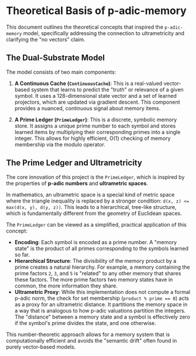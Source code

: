 # Theoretical Basis of p-adic-memory

This document outlines the theoretical concepts that inspired the `p-adic-memory` model, specifically addressing the connection to ultrametricity and clarifying the "no vectors" claim.

## The Dual-Substrate Model

The model consists of two main components:

1.  **A Continuous Cache (`ContinuousCache`)**: This is a real-valued vector-based system that learns to predict the "truth" or relevance of a given symbol. It uses a 128-dimensional state vector and a set of learned projectors, which are updated via gradient descent. This component provides a nuanced, continuous signal about memory items.

2.  **A Prime Ledger (`PrimeLedger`)**: This is a discrete, symbolic memory store. It assigns a unique prime number to each symbol and stores learned items by multiplying their corresponding primes into a single integer. This allows for highly efficient, O(1) checking of memory membership via the modulo operator.

## The Prime Ledger and Ultrametricity

The core innovation of this project is the `PrimeLedger`, which is inspired by the properties of **p-adic numbers** and **ultrametric spaces**.

In mathematics, an ultrametric space is a special kind of metric space where the triangle inequality is replaced by a stronger condition: `d(x, z) <= max(d(x, y), d(y, z))`. This leads to a hierarchical, tree-like structure, which is fundamentally different from the geometry of Euclidean spaces.

The `PrimeLedger` can be viewed as a simplified, practical application of this concept:

-   **Encoding**: Each symbol is encoded as a prime number. A "memory state" is the product of all primes corresponding to the symbols learned so far.
-   **Hierarchical Structure**: The divisibility of the memory product by a prime creates a natural hierarchy. For example, a memory containing the prime factors `2`, `3`, and `5` is "related" to any other memory that shares these factors. The more prime factors two memory states have in common, the more information they share.
-   **Ultrametric Proxy**: While this implementation does not compute a formal p-adic norm, the check for set membership (`product % prime == 0`) acts as a proxy for an ultrametric distance. It partitions the memory space in a way that is analogous to how p-adic valuations partition the integers. The "distance" between a memory state and a symbol is effectively zero if the symbol's prime divides the state, and one otherwise.

This number-theoretic approach allows for a memory system that is computationally efficient and avoids the "semantic drift" often found in purely vector-based models.
